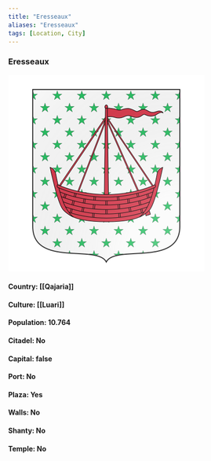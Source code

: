 ```yaml
---
title: "Eresseaux"
aliases: "Eresseaux"
tags: [Location, City]
---
```

### Eresseaux
![](attachment/a083e2b26e8e562377a51c538a57979e.svg)

#### Country: [[Qajaria]]

#### Culture: [[Luari]]

#### Population: 10.764

#### Citadel: No

#### Capital: false

#### Port: No

#### Plaza: Yes

#### Walls: No

#### Shanty: No

#### Temple: No

